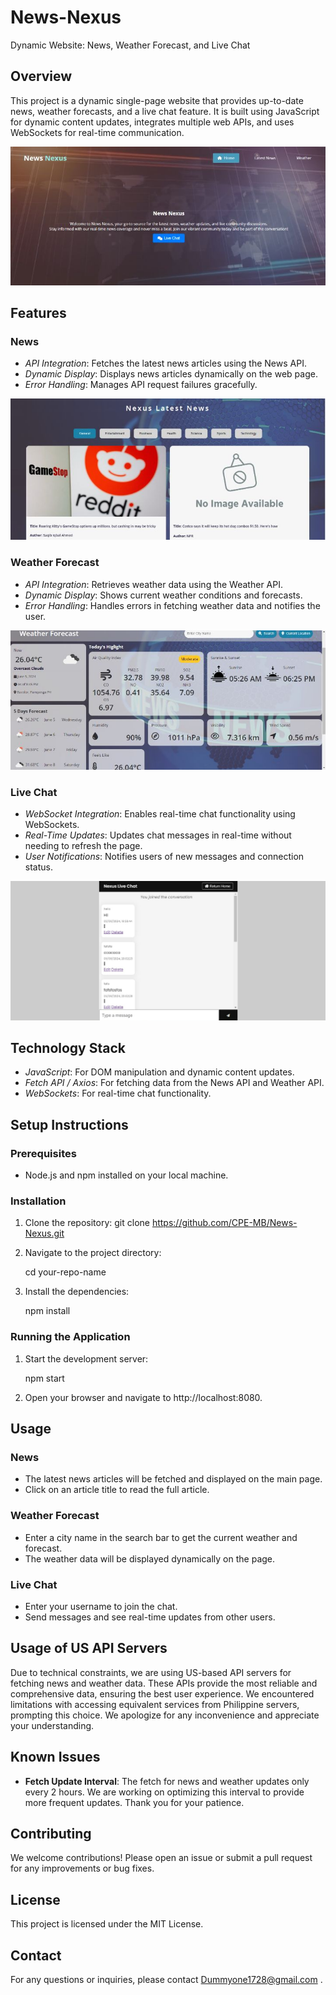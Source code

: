 # News-Nexus
Dynamic Website: News, Weather Forecast, and Live Chat

## Overview
This project is a dynamic single-page website that provides up-to-date news, weather forecasts, and a live chat feature. It is built using JavaScript for dynamic content updates, integrates multiple web APIs, and uses WebSockets for real-time communication.

![Website Overview](screenshots/overview.jpg)

## Features
### News
- *API Integration*: Fetches the latest news articles using the News API.
- *Dynamic Display*: Displays news articles dynamically on the web page.
- *Error Handling*: Manages API request failures gracefully.

![News Feature](screenshots/newss.jpg)

### Weather Forecast
- *API Integration*: Retrieves weather data using the Weather API.
- *Dynamic Display*: Shows current weather conditions and forecasts.
- *Error Handling*: Handles errors in fetching weather data and notifies the user.

![News Feature](screenshots/news.jpg)

### Live Chat
- *WebSocket Integration*: Enables real-time chat functionality using WebSockets.
- *Real-Time Updates*: Updates chat messages in real-time without needing to refresh the page.
- *User Notifications*: Notifies users of new messages and connection status.

![News Feature](screenshots/livechat.jpg)

## Technology Stack
- *JavaScript*: For DOM manipulation and dynamic content updates.
- *Fetch API / Axios*: For fetching data from the News API and Weather API.
- *WebSockets*: For real-time chat functionality.

## Setup Instructions

### Prerequisites
- Node.js and npm installed on your local machine.

### Installation
1. Clone the repository:
 git clone https://github.com/CPE-MB/News-Nexus.git
2. Navigate to the project directory:
   
   cd your-repo-name
   
3. Install the dependencies:
   
   npm install

### Running the Application
1. Start the development server:
   
   npm start
   
2. Open your browser and navigate to http://localhost:8080.

## Usage

### News
- The latest news articles will be fetched and displayed on the main page.
- Click on an article title to read the full article.

### Weather Forecast
- Enter a city name in the search bar to get the current weather and forecast.
- The weather data will be displayed dynamically on the page.

### Live Chat
- Enter your username to join the chat.
- Send messages and see real-time updates from other users.

## Usage of US API Servers
Due to technical constraints, we are using US-based API servers for fetching news and weather data. These APIs provide the most reliable and comprehensive data, ensuring the best user experience. We encountered limitations with accessing equivalent services from Philippine servers, prompting this choice. We apologize for any inconvenience and appreciate your understanding.

## Known Issues
- **Fetch Update Interval**: The fetch for news and weather updates only every 2 hours. We are working on optimizing this interval to provide more frequent updates. Thank you for your patience.
## Contributing
We welcome contributions! Please open an issue or submit a pull request for any improvements or bug fixes.

## License
This project is licensed under the MIT License.

## Contact
For any questions or inquiries, please contact Dummyone1728@gmail.com .

